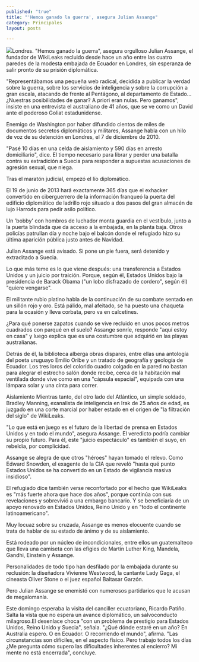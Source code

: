 ```yaml
---
published: "true"
title: "'Hemos ganado la guerra', asegura Julian Assange"
category: Principales
layout: posts

---
```


![](http://i.imgur.com/XCHg1kBm.jpg)Londres. "Hemos ganado la guerra", asegura orgulloso Julian Assange, el fundador de WikiLeaks recluido desde hace un año entre las cuatro paredes de la modesta embajada de Ecuador en Londres, sin esperanza de salir pronto de su prisión diplomática.

"Representábamos una pequeña web radical, decidida a publicar la verdad sobre la guerra, sobre los servicios de inteligencia y sobre la corrupción a gran escala, atacando de frente al Pentágono, al departamento de Estado... ¿Nuestras posibilidades de ganar? A priori eran nulas. Pero ganamos", insiste en una entrevista el australiano de 41 años, que se ve como un David ante el poderoso Goliat estadunidense.

Enemigo de Washington por haber difundido cientos de miles de documentos secretos diplomáticos y militares, Assange habla con un hilo de voz de su detención en Londres, el 7 de diciembre de 2010.

"Pasé 10 días en una celda de aislamiento y 590 días en arresto domiciliario", dice. El tiempo necesario para librar y perder una batalla contra su extradición a Suecia para responder a supuestas acusaciones de agresión sexual, que niega.

Tras el maratón judicial, empezó el lío diplomático.

El 19 de junio de 2013 hará exactamente 365 días que el exhacker convertido en ciberguerrero de la información franqueó la puerta del edificio diplomático de ladrillo rojo situado a dos pasos del gran almacén de lujo Harrods para pedir asilo político.

Un 'bobby' con hombros de luchador monta guardia en el vestíbulo, junto a la puerta blindada que da acceso a la embajada, en la planta baja. Otros policías patrullan día y noche bajo el balcón donde el refugiado hizo su última aparición pública justo antes de Navidad.

Julian Assange está avisado. Si pone un pie fuera, será detenido y extraditado a Suecia.

Lo que más teme es lo que viene después: una transferencia a Estados Unidos y un juicio por traición. Porque, según él, Estados Unidos bajo la presidencia de Barack Obama ("un lobo disfrazado de cordero", según él) "quiere vengarse".

El militante rubio platino habla de la continuación de su combate sentado en un sillón rojo y oro. Está pálido, mal afeitado, se ha puesto una chaqueta para la ocasión y lleva corbata, pero va en calcetines.

¿Para qué ponerse zapatos cuando se vive recluido en unos pocos metros cuadrados con parqué en el suelo? Assange sonríe, responde "aquí estoy en casa" y luego explica que es una costumbre que adquirió en las playas australianas.

Detrás de él, la biblioteca alberga obras dispares, entre ellas una antología del poeta uruguayo Emilio Oribe y un tratado de geografía y geología de Ecuador. Los tres loros del colorido cuadro colgado en la pared no bastan para alegrar el estrecho salón donde recibe, cerca de la habitación mal ventilada donde vive como en una "cápsula espacial", equipada con una lámpara solar y una cinta para correr.

Aislamiento Mientras tanto, del otro lado del Atlántico, un simple soldado, Bradley Manning, exanalista de inteligencia en Irak de 25 años de edad, es juzgado en una corte marcial por haber estado en el origen de "la filtración del siglo" de WikiLeaks.

"Lo que está en juego es el futuro de la libertad de prensa en Estados Unidos y en todo el mundo", asegura Assange. El veredicto podría cambiar su propio futuro. Para él, este "juicio espectáculo" es también el suyo, en rebeldía, por complicidad.

Assange se alegra de que otros "héroes" hayan tomado el relevo. Como Edward Snowden, el exagente de la CIA que reveló "hasta qué punto Estados Unidos se ha convertido en un Estado de vigilancia masiva insidioso".

El refugiado dice también verse reconfortado por el hecho que WikiLeaks es "más fuerte ahora que hace dos años", porque continúa con sus revelaciones y sobrevivió a una embargo bancario. Y se beneficiaría de un apoyo renovado en Estados Unidos, Reino Unido y en "todo el continente latinoamericano".

Muy locuaz sobre su cruzada, Assange es menos elocuente cuando se trata de hablar de su estado de ánimo y de su aislamiento.

Está rodeado por un núcleo de incondicionales, entre ellos un guatemalteco que lleva una camiseta con las efigies de Martin Luther King, Mandela, Gandhi, Einstein y Assange.

Personalidades de todo tipo han desfilado por la embajada durante su reclusión: la diseñadora Vivienne Westwood, la cantante Lady Gaga, el cineasta Oliver Stone o el juez español Baltasar Garzón.

Pero Julian Assange se enemistó con numerosos partidarios que le acusan de megalomanía.

Este domingo esperaba la visita del canciller ecuatoriano, Ricardo Patiño. Salta la vista que no espera un avance diplomático, un salvoconducto milagroso.El desenlace choca "con un problema de prestigio para Estados Unidos, Reino Unido y Suecia", señala. "¿Qué dónde estaré en un año? En Australia espero. O en Ecuador. O recorriendo el mundo", afirma. "Las circunstancias son difíciles, en el aspecto físico. Pero trabajo todos los días ¿Me pregunta cómo supero las dificultades inherentes al encierro? Mi mente no está encerrada", concluye.
